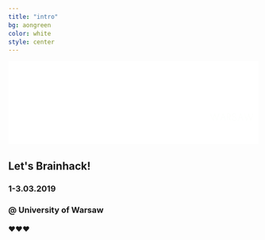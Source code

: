 ```yaml
---
title: "intro"
bg: aongreen
color: white
style: center
---
```


![Brainhack Warsaw](img/bhw2019_logo_www.png)

## Let's Brainhack!

### **1-3.03.2019**
### @  University of Warsaw


#### ❤️❤️❤️
